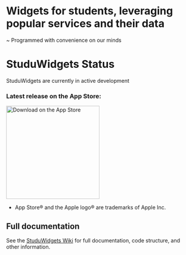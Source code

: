 # Widgets for students, leveraging popular services and their data

~ Programmed with convenience on our minds

# StuduWidgets Status 

StuduWidgets are currently in active development

### Latest release on the App Store: 

<a href="https://youtu.be/dQw4w9WgXcQ"> <img width="250" alt="Download on the App Store" src="https://files.catbox.moe/bpoouz.svg"> </a>

  - App Store® and the Apple logo® are trademarks of Apple Inc.

## Full documentation 

See the <a href="https://github.com/filiptronicek/StuduWidgets/wiki">StuduWidgets Wiki</a> for full documentation, code structure, and other information. 
